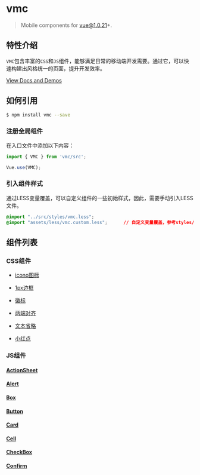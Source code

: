 # vmc

> Mobile components for vue@1.0.21+.

## 特性介绍

`VMC`包含丰富的`CSS`和`JS`组件，能够满足日常的移动端开发需要。通过它，可以快速构建出风格统一的页面，提升开发效率。

[View Docs and Demos](https://spikef.github.io/vmc/)

## 如何引用

```bash
$ npm install vmc --save
```

### 注册全局组件

在入口文件中添加以下内容：

```javascript
import { VMC } from 'vmc/src';

Vue.use(VMC);
```

### 引入组件样式

通过LESS变量覆盖，可以自定义组件的一些初始样式，因此，需要手动引入LESS文件。

```css
@import "../src/styles/vmc.less";
@import "assets/less/vmc.custom.less";      // 自定义变量覆盖，参考styles/base/variable.less
```

## 组件列表

### CSS组件

* [icono图标](https://github.com/saeedalipoor/icono)

* [1px边框](./src/styles/util#1px-border)

* [徽标](./src/styles/util#badge)

* [两端对齐](./src/styles/util#justify)

* [文本省略](./src/styles/util#nowrap)

* [小红点](./src/styles/util#red-dot)

### JS组件

#### [ActionSheet](./src/components/actionsheet)

#### [Alert](./src/components/alert)

#### [Box](./src/components/box)

#### [Button](./src/components/button)

#### [Card](./src/components/card)

#### [Cell](./src/components/cell)

#### [CheckBox](./src/components/checkbox)

#### [Confirm](./src/components/confirm)

<!--
#### [](./src/components/)

#### [](./src/components/)

#### [](./src/components/)

#### [](./src/components/)

#### [](./src/components/)

#### [](./src/components/)

#### [](./src/components/)

#### [](./src/components/)

#### [](./src/components/)

#### [](./src/components/)

#### [](./src/components/)

#### [](./src/components/)

#### [](./src/components/)

#### [](./src/components/)

#### [](./src/components/)

#### [](./src/components/)

#### [](./src/components/)

#### [](./src/components/)

#### [](./src/components/)

#### [](./src/components/)

#### [](./src/components/)

#### [](./src/components/)

#### [](./src/components/)
-->